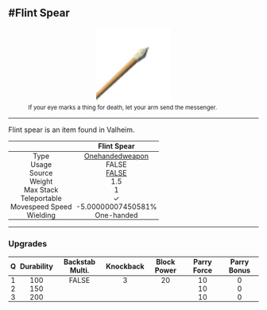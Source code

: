 <meta property="og:title" content="Flint Spear - MoreValheim" /><meta property="og:type" content="website" /><meta property="og:image" content="/assets/flint_spear.png" /><meta property="og:description" content="Flint Spear is an item found in Valheim." /><meta name="theme-color" content="#546D78"><meta name="twitter:card" content="summary_large_image">
#Flint Spear
-------------
<style>img {width:20px;}.tb {width:150px;display: block;margin-left: auto;margin-right: auto;}</style>

<style>.md-typeset table:not([class]) th:not([align]) {min-width:unset!important;}</style>
<style>td{padding:0em 0.3em!important;text-align:center!important;border-left:.05rem solid var(--md-default-fg-color--lightest)}</style>

<style>th{padding:0.1em 0.3em!important;text-align:center!important;font-weight:bold}</style>

<style>pre{text-align:right!important}</style>
<style>table tr td:first-child {border-left: 0;};</style>

<figure><img src="/assets/flint_spear.png" class="tb" /><figcaption><small>If your eye marks a thing for death, let your arm send the messenger.</small></figcaption></figure>

-------------

Flint spear is an item found in Valheim.

|        | Flint Spear              |
| ----------- | ------------------------------------ |
| Type | [Onehandedweapon](../../types/onehandedweapon)
| Usage | FALSE<br>
| Source | [FALSE](../../items/false)
| Weight | 1.5 |
| Max Stack | 1 |
| Teleportable | ✓
| Movespeed Speed | -5.00000007450581%
| Wielding | One-handed


-------------

### Upgrades
| Q | Durability | Backstab Multi. | Knockback | Block Power | Parry Force | Parry Bonus
| - | - | - | - | - | - | - 
1 | 100 | FALSE | 3 | 20 | 10 | 0 | 2 | 
 | 2 | 150 |  |  |  | 10 | 0 |  | 
 | 3 | 200 |  |  |  | 10 | 0 |  | 
